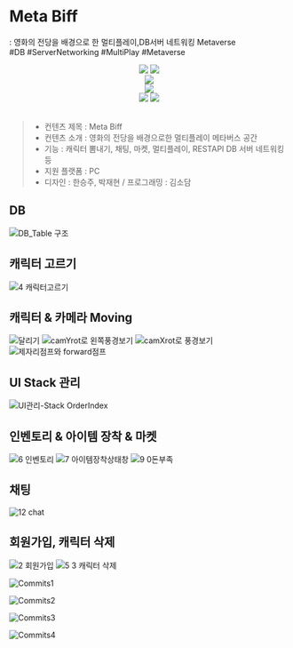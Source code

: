 #                         <Unity Photon Multiplay Metabus> Meta Biff
: 영화의 전당을 배경으로 한 멀티플레이,DB서버 네트워킹 Metaverse
  <br/>
 #DB #ServerNetworking #MultiPlay #Metaverse
<br/>
<div align = center>
<img src="https://img.shields.io/badge/unity-FFFFFF?style=for-the-badge&logo=unity&logoColor=black">
<img src="https://img.shields.io/badge/Photon-000000?style=for-the-badge&logo=unity&logoColor=white">
<br/>
<img src="https://img.shields.io/badge/Multiplayer-Implemented-success.svg?style=for-the-badge">
<br/>
<img src="https://img.shields.io/badge/DB Server Networking-Implemented-success.svg?style=for-the-badge">
<br/>
<img src="https://img.shields.io/badge/CSharp-239120?style=for-the-badge&logo=CSharp&logoColor=white">
<img src="https://img.shields.io/badge/github-181717?style=for-the-badge&logo=github&logoColor=white">
</div><br/>
  
> + 컨텐츠 제목 : Meta Biff<br/>
> + 컨텐츠 소개 : 영화의 전당을 배경으로한 멀티플레이 메타버스 공간<br/>
> + 기능 : 캐릭터 뽐내기, 채팅, 마켓, 멀티플레이, RESTAPI DB 서버 네트워킹 등
> + 지원 플랫폼 : PC<br/>
> + 디자인 : 한승주, 박재현 / 프로그래밍 : 김소담<br/>
## DB
  ![DB_Table 구조](https://github.com/sodamkimkim/Biff_UnityMetabus/assets/100888879/88101ee2-a3da-44b4-924f-f9897e48133b)

## 캐릭터 고르기
![4 캐릭터고르기](https://github.com/sodamkimkim/Biff_UnityMetabus/assets/100888879/ecfa337e-18ff-4d8c-b56f-a422b12c2ef5)
## 캐릭터 & 카메라 Moving
![달리기](https://github.com/sodamkimkim/Biff_UnityMetabus/assets/100888879/17f540c7-4d8a-41a6-9455-c6dba1c93c3d)
![camYrot로 왼쪽풍경보기](https://github.com/sodamkimkim/Biff_UnityMetabus/assets/100888879/e88b0e8b-30e8-45d8-b077-ce7cf6b4c329)
![camXrot로 풍경보기](https://github.com/sodamkimkim/Biff_UnityMetabus/assets/100888879/4f9736a3-0977-46e7-bd4c-0fe9e6ef7ced)
![제자리점프와 forward점프](https://github.com/sodamkimkim/Biff_UnityMetabus/assets/100888879/0bbccb98-c441-43ec-8076-c511a9269c03)
## UI Stack 관리
![UI관리-Stack OrderIndex](https://github.com/sodamkimkim/Biff_UnityMetabus/assets/100888879/2987a63e-abef-4b0c-ab75-9ef05f174c48)
## 인벤토리 & 아이템 장착 & 마켓
![6 인벤토리](https://github.com/sodamkimkim/Biff_UnityMetabus/assets/100888879/e401bd40-5f4a-4d69-b1b1-49b4446d6a5b)
![7 아이템장착상태창](https://github.com/sodamkimkim/Biff_UnityMetabus/assets/100888879/8a5e6159-a28e-4ae8-b09e-87d39839baf1)
![9 0돈부족](https://github.com/sodamkimkim/Biff_UnityMetabus/assets/100888879/a615684f-c2be-4b70-b316-dfbc5d1d88a0)
## 채팅
![12 chat](https://github.com/sodamkimkim/Biff_UnityMetabus/assets/100888879/4920fee5-deac-45d4-9857-324c05d80e72)
## 회원가입, 캐릭터 삭제
![2 회원가입](https://github.com/sodamkimkim/Biff_UnityMetabus/assets/100888879/322daf51-a72c-4413-8252-6c696840e271)
![5 3 캐릭터 삭제](https://github.com/sodamkimkim/Biff_UnityMetabus/assets/100888879/e8eca167-de44-4deb-8e54-7d1de7bac488)

![Commits1](https://github.com/sodamkimkim/MetaBiff_UnityMetaverse/assets/100888879/06fd9ac8-29a6-45f0-8da5-57ad45a9d84a)

![Commits2](https://github.com/sodamkimkim/MetaBiff_UnityMetaverse/assets/100888879/e3c96c05-3422-463d-ac0b-23f19fb6d741)

![Commits3](https://github.com/sodamkimkim/MetaBiff_UnityMetaverse/assets/100888879/d8d31c3d-3b2c-4bda-a186-8676b3bcbd22)

![Commits4](https://github.com/sodamkimkim/MetaBiff_UnityMetaverse/assets/100888879/16f13a8c-ebc9-4833-bbfc-b8e1f4fb1764)
